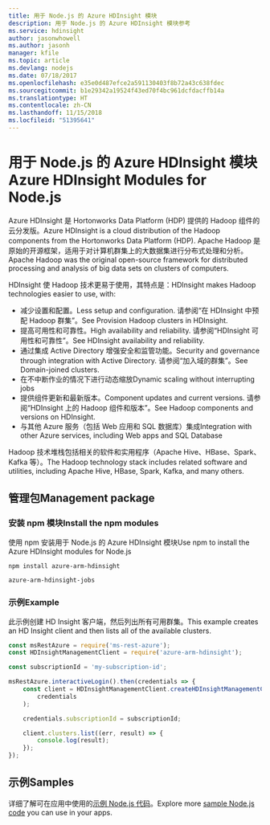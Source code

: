 ```yaml
---
title: 用于 Node.js 的 Azure HDInsight 模块
description: 用于 Node.js 的 Azure HDInsight 模块参考
ms.service: hdinsight
author: jasonwhowell
ms.author: jasonh
manager: kfile
ms.topic: article
ms.devlang: nodejs
ms.date: 07/18/2017
ms.openlocfilehash: e35e0d487efce2a591130403f8b72a43c638fdec
ms.sourcegitcommit: b1e29342a19524f43ed70f4bc961dcfdacffb14a
ms.translationtype: HT
ms.contentlocale: zh-CN
ms.lasthandoff: 11/15/2018
ms.locfileid: "51395641"
---
```

# <a name="azure-hdinsight-modules-for-nodejs"></a><span data-ttu-id="86dcd-103">用于 Node.js 的 Azure HDInsight 模块</span><span class="sxs-lookup"><span data-stu-id="86dcd-103">Azure HDInsight Modules for Node.js</span></span>

<span data-ttu-id="86dcd-104">Azure HDInsight 是 Hortonworks Data Platform (HDP) 提供的 Hadoop 组件的云分发版。</span><span class="sxs-lookup"><span data-stu-id="86dcd-104">Azure HDInsight is a cloud distribution of the Hadoop components from the Hortonworks Data Platform (HDP).</span></span> <span data-ttu-id="86dcd-105">Apache Hadoop 是原始的开源框架，适用于对计算机群集上的大数据集进行分布式处理和分析。</span><span class="sxs-lookup"><span data-stu-id="86dcd-105">Apache Hadoop was the original open-source framework for distributed processing and analysis of big data sets on clusters of computers.</span></span>

<span data-ttu-id="86dcd-106">HDInsight 使 Hadoop 技术更易于使用，其特点是：</span><span class="sxs-lookup"><span data-stu-id="86dcd-106">HDInsight makes Hadoop technologies easier to use, with:</span></span>
- <span data-ttu-id="86dcd-107">减少设置和配置。</span><span class="sxs-lookup"><span data-stu-id="86dcd-107">Less setup and configuration.</span></span> <span data-ttu-id="86dcd-108">请参阅“在 HDInsight 中预配 Hadoop 群集”。</span><span class="sxs-lookup"><span data-stu-id="86dcd-108">See Provision Hadoop clusters in HDInsight.</span></span>
- <span data-ttu-id="86dcd-109">提高可用性和可靠性。</span><span class="sxs-lookup"><span data-stu-id="86dcd-109">High availability and reliability.</span></span> <span data-ttu-id="86dcd-110">请参阅“HDInsight 可用性和可靠性”。</span><span class="sxs-lookup"><span data-stu-id="86dcd-110">See HDInsight availability and reliability.</span></span>
- <span data-ttu-id="86dcd-111">通过集成 Active Directory 增强安全和监管功能。</span><span class="sxs-lookup"><span data-stu-id="86dcd-111">Security and governance through integration with Active Directory.</span></span> <span data-ttu-id="86dcd-112">请参阅“加入域的群集”。</span><span class="sxs-lookup"><span data-stu-id="86dcd-112">See Domain-joined clusters.</span></span>
- <span data-ttu-id="86dcd-113">在不中断作业的情况下进行动态缩放</span><span class="sxs-lookup"><span data-stu-id="86dcd-113">Dynamic scaling without interrupting jobs</span></span>
- <span data-ttu-id="86dcd-114">提供组件更新和最新版本。</span><span class="sxs-lookup"><span data-stu-id="86dcd-114">Component updates and current versions.</span></span> <span data-ttu-id="86dcd-115">请参阅“HDInsight 上的 Hadoop 组件和版本”。</span><span class="sxs-lookup"><span data-stu-id="86dcd-115">See Hadoop components and versions on HDInsight.</span></span>
- <span data-ttu-id="86dcd-116">与其他 Azure 服务（包括 Web 应用和 SQL 数据库）集成</span><span class="sxs-lookup"><span data-stu-id="86dcd-116">Integration with other Azure services, including Web apps and SQL Database</span></span>

<span data-ttu-id="86dcd-117">Hadoop 技术堆栈包括相关的软件和实用程序（Apache Hive、HBase、Spark、Kafka 等）。</span><span class="sxs-lookup"><span data-stu-id="86dcd-117">The Hadoop technology stack includes related software and utilities, including Apache Hive, HBase, Spark, Kafka, and many others.</span></span> 

## <a name="management-package"></a><span data-ttu-id="86dcd-118">管理包</span><span class="sxs-lookup"><span data-stu-id="86dcd-118">Management package</span></span>

### <a name="install-the-npm-modules"></a><span data-ttu-id="86dcd-119">安装 npm 模块</span><span class="sxs-lookup"><span data-stu-id="86dcd-119">Install the npm modules</span></span>

<span data-ttu-id="86dcd-120">使用 npm 安装用于 Node.js 的 Azure HDInsight 模块</span><span class="sxs-lookup"><span data-stu-id="86dcd-120">Use npm to install the Azure HDInsight modules for Node.js</span></span>

```bash
npm install azure-arm-hdinsight
```

```bash
azure-arm-hdinsight-jobs
```

### <a name="example"></a><span data-ttu-id="86dcd-121">示例</span><span class="sxs-lookup"><span data-stu-id="86dcd-121">Example</span></span> 

<span data-ttu-id="86dcd-122">此示例创建 HD Insight 客户端，然后列出所有可用群集。</span><span class="sxs-lookup"><span data-stu-id="86dcd-122">This example creates an HD Insight client and then lists all of the available clusters.</span></span> 

```javascript
const msRestAzure = require('ms-rest-azure');
const HDInsightManagementClient = require('azure-arm-hdinsight');

const subscriptionId = 'my-subscription-id';

msRestAzure.interactiveLogin().then(credentials => {
    const client = HDInsightManagementClient.createHDInsightManagementClient(
        credentials
    );

    credentials.subscriptionId = subscriptionId;

    client.clusters.list((err, result) => {
        console.log(result);
    });
});
```

## <a name="samples"></a><span data-ttu-id="86dcd-123">示例</span><span class="sxs-lookup"><span data-stu-id="86dcd-123">Samples</span></span>

<span data-ttu-id="86dcd-124">详细了解可在应用中使用的[示例 Node.js 代码](https://azure.microsoft.com/resources/samples/?platform=nodejs)。</span><span class="sxs-lookup"><span data-stu-id="86dcd-124">Explore more [sample Node.js code](https://azure.microsoft.com/resources/samples/?platform=nodejs) you can use in your apps.</span></span>

